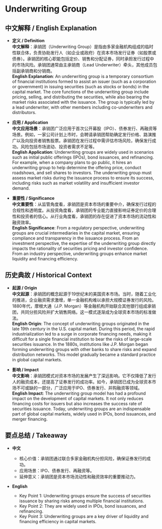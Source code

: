 # Underwriting Group

## 中文解释 / English Explanation

* **定义 / Definition**  
  **中文解释**：承销团（Underwriting Group）是指由多家金融机构组成的临时性联合体，负责协助发行人（如企业或政府）在资本市场发行证券（如股票或债券）。承销团的核心职能包括定价、销售和分配证券，同时承担发行过程中的市场风险。承销团通常由主承销商（Lead Underwriter）牵头，其他成员包括副承销商和分销商。  
  **English Explanation**: An underwriting group is a temporary consortium of financial institutions formed to assist an issuer (such as a corporation or government) in issuing securities (such as stocks or bonds) in the capital market. The core functions of the underwriting group include pricing, selling, and distributing the securities, while also bearing the market risks associated with the issuance. The group is typically led by a lead underwriter, with other members including co-underwriters and distributors.

* **应用 / Application**  
  **中文应用场景**：承销团广泛应用于首次公开募股（IPO）、债券发行、再融资等场景。例如，一家公司计划上市时，会聘请承销团帮助确定发行价格、路演推广以及向投资者销售股票。承销团在发行过程中需评估市场风险，确保发行成功。风险包括市场波动、投资者需求不足等。  
  **English Application**: Underwriting groups are widely used in scenarios such as initial public offerings (IPOs), bond issuances, and refinancing. For example, when a company plans to go public, it hires an underwriting group to help determine the offering price, conduct roadshows, and sell shares to investors. The underwriting group must assess market risks during the issuance process to ensure its success, including risks such as market volatility and insufficient investor demand.

* **重要性 / Significance**  
  **中文重要性**：从监管角度看，承销团是资本市场的重要中介，确保发行过程的合规性和透明度。从投资角度看，承销团的专业能力直接影响证券定价的合理性和投资者的信心。从行业角度看，承销团的存在促进了资本市场的流动性和融资效率。  
  **English Significance**: From a regulatory perspective, underwriting groups are crucial intermediaries in the capital market, ensuring compliance and transparency in the issuance process. From an investment perspective, the expertise of the underwriting group directly impacts the rationality of securities pricing and investor confidence. From an industry perspective, underwriting groups enhance market liquidity and financing efficiency.

## 历史典故 / Historical Context

* **起源 / Origin**  
  **中文起源**：承销团的概念起源于19世纪末的美国资本市场。当时，随着工业化的推进，企业融资需求激增，单一金融机构难以承担大规模证券发行的风险。1880年代，摩根大通（J.P. Morgan）等金融机构开始联合其他银行组成承销团，共同分担风险并扩大销售网络。这一模式逐渐成为全球资本市场的标准做法。  
  **English Origin**: The concept of underwriting groups originated in the late 19th century in the U.S. capital market. During this period, the rapid industrialization led to a surge in corporate financing needs, making it difficult for a single financial institution to bear the risks of large-scale securities issuance. In the 1880s, institutions like J.P. Morgan began forming underwriting groups with other banks to share risks and expand distribution networks. This model gradually became a standard practice in global capital markets.

* **影响 / Impact**  
  **中文影响**：承销团模式对资本市场的发展产生了深远影响。它不仅降低了发行人的融资成本，还提高了证券发行的成功率。如今，承销团已成为全球资本市场不可或缺的一部分，广泛应用于IPO、债券发行、并购融资等领域。  
  **English Impact**: The underwriting group model has had a profound impact on the development of capital markets. It not only reduces financing costs for issuers but also increases the success rate of securities issuance. Today, underwriting groups are an indispensable part of global capital markets, widely used in IPOs, bond issuances, and merger financing.

## 要点总结 / Takeaway

* **中文**  
  - 核心价值：承销团通过联合多家金融机构分担风险，确保证券发行的成功。  
  - 应用场景：IPO、债券发行、再融资等。  
  - 延伸意义：承销团是资本市场流动性和融资效率的重要推动力。

* **English**  
  - Key Point 1: Underwriting groups ensure the success of securities issuance by sharing risks among multiple financial institutions.  
  - Key Point 2: They are widely used in IPOs, bond issuances, and refinancing.  
  - Key Point 3: Underwriting groups are a key driver of liquidity and financing efficiency in capital markets.